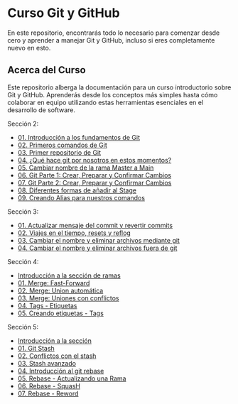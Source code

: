 # Curso Git y GitHub

En este repositorio, encontrarás todo lo necesario para comenzar desde cero y aprender a manejar Git y GitHub, incluso si eres completamente nuevo en esto.

## Acerca del Curso

Este repositorio alberga la documentación para un curso introductorio sobre Git y GitHub. Aprenderás desde los conceptos más simples hasta cómo colaborar en equipo utilizando estas herramientas esenciales en el desarrollo de software.

Sección 2:
* [01. Introducción a los fundamentos de Git](https://github.com/KIRIL13POK/GIT_GitHub/blob/main/Secci%C3%B3n_2/01_introduccionFundamentosGit.md)
* [02. Primeros comandos de Git](https://github.com/KIRIL13POK/GIT_GitHub/blob/main/Secci%C3%B3n_2/02_primerosComandos.md)
* [03. Primer repositorio de Git](https://github.com/KIRIL13POK/GIT_GitHub/blob/main/Secci%C3%B3n_2/03_nuestroPrimerRepositorioEnGit.md)
* [04. ¿Qué hace git por nosotros en estos momentos?](https://github.com/KIRIL13POK/GIT_GitHub/blob/main/Secci%C3%B3n_2/04_queHaceGitPorNosotros.md)
* [05. Cambiar nombre de la rama Master a Main](https://github.com/KIRIL13POK/GIT_GitHub/blob/main/Secci%C3%B3n_2/05_cambiar_nombre_de_la_rama.md)
* [06. Git Parte 1: Crear, Preparar y Confirmar Cambios](https://github.com/KIRIL13POK/GIT_GitHub/blob/main/Secci%C3%B3n_2/06_Git_CrearPrepararConfirmarCambios.md)
* [07. Git Parte 2: Crear, Preparar y Confirmar Cambios](https://github.com/KIRIL13POK/GIT_GitHub/blob/main/Secci%C3%B3n_2/07_Parte2_Git_CrearPrepararConfirmarCambios.md)
* [08. Diferentes formas de añadir al Stage](https://github.com/KIRIL13POK/GIT_GitHub/blob/main/Secci%C3%B3n_2/08_GestionDeArchivosYCarpetasEnGitAgregarComodinesYDirectoriosVacios.md)
* [09. Creando Alias para nuestros comandos](https://github.com/KIRIL13POK/GIT_GitHub/blob/main/Secci%C3%B3n_2/09_CreandoAliasParaComandos.md)

  
Sección 3:
* [01. Actualizar mensaje del commit y revertir commits](https://github.com/KIRIL13POK/GIT_GitHub/blob/main/Secci%C3%B3n_3/01_actualizarCommitYRevertirCommits.md)
* [02. Viajes en el tiempo, resets y reflog](https://github.com/KIRIL13POK/GIT_GitHub/blob/main/Secci%C3%B3n_3/02_viajesEnElTiempoResetsYReflog.md)
* [03. Cambiar el nombre y eliminar archivos mediante git ](https://github.com/KIRIL13POK/GIT_GitHub/blob/main/Secci%C3%B3n_3/03_CambiarElNombreYEliminarArchivosMedianteGit.md)
* [04. Cambiar el nombre y eliminar archivos fuera de git](https://github.com/KIRIL13POK/GIT_GitHub/blob/main/Secci%C3%B3n_3/04_cambiarElNombreYEliminarArchivosFueraDeGit.md)

Sección 4:
* [ Introducción a la sección de ramas ](https://github.com/KIRIL13POK/GIT_GitHub/blob/main/Secci%C3%B3n_4/seccion4GestionDeRamasEnUnSistemaDeControlDeVersionesGit.md)
* [01. Merge: Fast-Forward](https://github.com/KIRIL13POK/GIT_GitHub/blob/main/Secci%C3%B3n_4/01_mergeFastForward.md)
* [02. Merge: Union automática](https://github.com/KIRIL13POK/GIT_GitHub/blob/main/Secci%C3%B3n_4/02_mergeUnionAutomatica.md)
* [03. Merge: Uniones con conflictos](https://github.com/KIRIL13POK/GIT_GitHub/blob/main/Secci%C3%B3n_4/03_mergeUnionesConConflictos.md)
* [04. Tags - Etiquetas](https://github.com/KIRIL13POK/GIT_GitHub/blob/main/Secci%C3%B3n_4/04_tagsEtiquetas.md)
* [05. Creando etiquetas - Tags](https://github.com/KIRIL13POK/GIT_GitHub/blob/main/Secci%C3%B3n_4/05_creacionDeEtiquetas.md#git-tag--a-v10-hash--m-mensaje)

Sección 5:
* [Introducción a la sección](https://github.com/KIRIL13POK/GIT_GitHub/blob/main/Secci%C3%B3n_5/introduccion.md)
* [01. Git Stash](https://github.com/KIRIL13POK/GIT_GitHub/blob/main/Secci%C3%B3n_5/01_gitStash.md)
* [02. Conflictos con el stash](https://github.com/KIRIL13POK/GIT_GitHub/blob/main/Secci%C3%B3n_5/02_ConflictoSStash.md)
* [03. Stash avanzado](https://github.com/KIRIL13POK/GIT_GitHub/blob/main/Secci%C3%B3n_5/03_.stashAvanzado.md)
* [04. Introducción al git rebase](https://github.com/KIRIL13POK/GIT_GitHub/blob/main/Secci%C3%B3n_5/04_IntroduccionGitRebase.md)
* [05. Rebase - Actualizando una Rama](https://github.com/KIRIL13POK/GIT_GitHub/blob/main/Secci%C3%B3n_5/05_Rebase-ActualizandoUnaRama.md)
* [06. Rebase - SquasH](https://github.com/KIRIL13POK/GIT_GitHub/blob/main/Secci%C3%B3n_5/06_RebaseSquash.md)
* [07. Rebase - Reword](https://github.com/KIRIL13POK/GIT_GitHub/blob/main/Secci%C3%B3n_5/07_RebaseReword.md)


